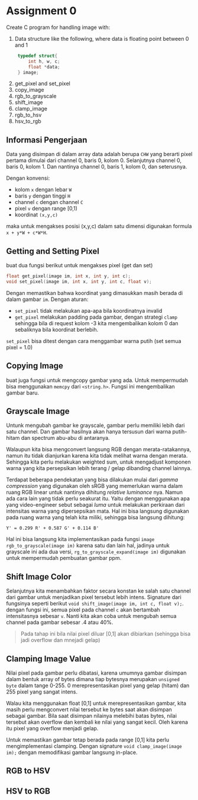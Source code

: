 # Assignment 0

Create C program for handling image with:
1. Data structure like the following, where data is floating point between 0 and 1
   ```C
    typedef struct{
        int h, w, c;
        float *data;
    } image;
    ```
2. get_pixel and set_pixel
3. copy_image
4. rgb_to_grayscale
5. shift_image
6. clamp_image
7. rgb_to_hsv
8. hsv_to_rgb

## Informasi Pengerjaan

Data yang disimpan di dalam array data adalah berupa `CHW` yang berarti pixel pertama dimulai dari channel 0, baris 0, kolom 0. Selanjutnya channel 0, baris 0, kolom 1. Dan nantinya channel 0, baris 1, kolom 0, dan seterusnya.

Dengan konvensi:
- kolom `x` dengan lebar `W`
- baris `y` dengan tinggi `H`
- channel `c` dengan channel `C`
- pixel `v` dengan range [0,1)
- koordinat `(x,y,c)`

maka untuk mengakses posisi (x,y,c) dalam satu dimensi digunakan formula `x + y*W + c*W*H`.

## Getting and Setting Pixel

buat dua fungsi berikut untuk mengakses pixel (get dan set)

```C
float get_pixel(image im, int x, int y, int c);
void set_pixel(image im, int x, int y, int c, float v);
```

Dengan memastikan bahwa koordinat yang dimasukkan masih berada di dalam gambar `im`. Dengan aturan:

- `set_pixel` tidak melakukan apa-apa bila koordinatnya invalid
- `get_pixel` melakukan padding pada gambar, dengan strategi `clamp` sehingga bila di request kolom -3 kita mengembalikan kolom 0 dan sebaliknya bila koordinat berlebih.

`set_pixel` bisa ditest dengan cara menggambar warna putih (set semua pixel = 1.0)

## Copying Image

buat juga fungsi untuk mengcopy gambar yang ada. Untuk mempermudah bisa menggunakan `memcpy` dari `<string.h>`. Fungsi ini mengembalikan gambar baru.

## Grayscale Image

Untunk mengubah gambar ke grayscale, gambar perlu memiliki lebih dari satu channel. Dan gambar hasilnya akan hanya tersusun dari warna putih-hitam dan spectrum abu-abu di antaranya.

Walaupun kita bisa mengconvert langsung RGB dengan merata-ratakannya, namun itu tidak dianjurkan karena kita tidak melihat warna dengan merata. Sehingga kita perlu melakukan weighted sum, untuk mengadjust komponen warna yang kita persepsikan lebih terang / gelap dibanding channel lainnya.

<!-- #TODO: Coba tambahin cara-cara untuk convert selain disini -->
Terdapat beberapa pendekatan yang bisa dilakukan mulai dari _gamma compression_ yang digunakan oleh sRGB yang memerlukan warna dalam ruang RGB linear untuk nantinya dihitung _relative luminance_ nya. Namun ada cara lain yang tidak perlu seakurat itu. Yaitu dengan menggunakan apa yang video-engineer sebut sebagai _luma_ untuk melakukan perkiraan dari intensitas warna yang dipersepsikan mata. Hal ini bisa langsung digunakan pada ruang warna yang telah kita miliki, sehingga bisa langsung dihitung:

```
Y' = 0.299 R' + 0.587 G' + 0.114 B'
```

Hal ini bisa langsung kita implementasikan pada fungsi `image rgb_to_grayscale(image im)` karena satu dan lain hal, jadinya untuk grayscale ini ada dua versi, `rg_to_grayscale_expand(image im)` digunakan untuk mempermudah pembuatan gambar ppm.

## Shift Image Color

Selanjutnya kita menambahkan faktor secara konstan ke salah satu channel dari gambar untuk menjadikan pixel tersebut lebih intens. Signature dari fungsinya seperti berikut `void shift_image(image im, int c, float v);`. dengan fungsi ini, semua pixel pada channel `c` akan bertambah intensitasnya sebesar `v`. Nanti kita akan coba untuk mengubah semua channel pada gambar sebesar .4 atau 40%.

> Pada tahap ini bila nilai pixel diluar [0,1] akan dibiarkan (sehingga bisa jadi overflow dan mnejadi gelap)

## Clamping Image Value

Nilai pixel pada gambar perlu dibatasi, karena umumnya gambar disimpan dalam bentuk array of bytes dimana tiap bytesnya merupakan `unsigned byte` dalam tange 0-255. 0 merepresentasikan pixel yang gelap (hitam) dan 255 pixel yang sangat intens.

Walau kita menggunakan float [0,1] untuk merepresentasikan gambar, kita masih perlu mengconvert nilai tersebut ke bytes saat akan disimpan sebagai gambar. Bila saat disimpan nilainya melebihi batas bytes, nilai tersebut akan overflow dan kembali ke nilai yang sangat kecil. Oleh karena itu pixel yang overflow menjadi gelap.

Untuk memastikan gambar tetap berada pada range [0,1] kita perlu mengimplementasi clamping. Dengan signature `void clamp_image(image im);` dengan memodifikasi gambar langsung in-place.

## RGB to HSV

## HSV to RGB
